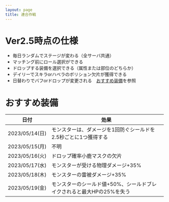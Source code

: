 ```yaml
---
layout: page
title: 連合作戦
---
```


# Ver2.5時点の仕様
* 毎日ランダムでステージが変わる（全サーバ共通）
* マッチング前にロール選択ができる
* ドロップする装備を選択できる（属性または部位のどちらか）
* デイリーでスキラorハベラのボリション欠片が獲得できる
* 日替わりでバフorドロップが変更される　[おすすめ装備](jointoperation.md#おすすめ装備)を参照


# おすすめ装備

| 日付 | 効果 |
| :---: | --- |
| 2023/05/14(日) | モンスターは、ダメージを1回防ぐシールドを2.5秒ごとに1つ獲得する |
| 2023/05/15(月) | 不明 |
| 2023/05/16(火) | ドロップ確率小鹿マスクの欠片 |
| 2023/05/17(水) | モンスターが受ける物理ダメージ+35% |
| 2023/05/18(木) | モンスターの雷被ダメージ+35% |
| 2023/05/19(金) | モンスターのシールド値+50%、シールドブレイクされると最大HPの25%を失う |
